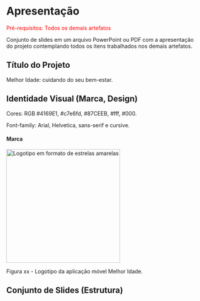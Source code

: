 # Apresentação

<span style="color:red">Pré-requisitos: Todos os demais artefatos</span>

Conjunto de slides em um arquivo PowerPoint ou PDF com a apresentação do projeto contemplando todos os itens trabalhados nos demais artefatos.

## Título do Projeto

Melhor Idade: cuidando do seu bem-estar.

## Identidade Visual (Marca, Design)

Cores: RGB #4169E1, #c7e6fd, #87CEEB, #fff, #000.

Font-family: Arial, Helvetica, sans-serif e cursive.

#### Marca

<img src="https://github.com/ICEI-PUC-Minas-PMV-ADS/pmv-ads-2023-1-e3-proj-mov-t4-melhor-idade/assets/100447878/41341a38-1f8f-4c07-a178-98dd4eddb3b0" alt="Logotipo em formato de estrelas amarelas" width="300" height="300" >

Figura xx - Logotipo da aplicação móvel Melhor Idade.


## Conjunto de Slides (Estrutura)

